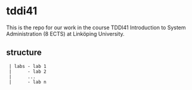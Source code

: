 # tddi41
This is the repo for our work in the course TDDI41 Introduction to System Administration (8 ECTS) at Linköping University.

## structure
     | labs - lab 1
     |      - lab 2
     |      ...
     |      - lab n
